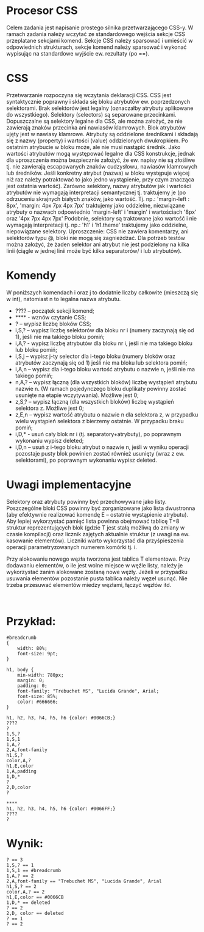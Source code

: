 # Procesor CSS
Celem zadania jest napisanie prostego silnika przetwarzającego CSS-y. W ramach zadania należy wczytać ze standardowego wejścia sekcje CSS przeplatane sekcjami komend. Sekcje CSS należy sparsować i umieścić w odpowiednich strukturach, sekcje komend należy sparsować i wykonać wypisując na standardowe wyjście ew. rezultaty (po ==).

# CSS

Przetwarzanie rozpoczyna się wczytania deklaracji CSS. CSS jest syntaktycznie poprawny i składa się bloku atrybutów ew. poprzedzonych selektorami. Brak selektorów jest legalny (oznaczałby atrybuty aplikowane do wszystkiego).
Selektory (selectors) są separowane przecinkami. Dopuszczalne są selektory legalne dla CSS, ale można założyć, że nie zawierają znaków przecinka ani nawiasów klamrowych.
Blok atrybutów ujęty jest w nawiasy klamrowe.
Atrybuty są oddzielone średnikami i składają się z nazwy (property) i wartości (value) oddzielonych dwukropkiem. Po ostatnim atrybucie w bloku może, ale nie musi nastąpić średnik.
Jako wartości atrybutów mogą występować legalne dla CSS konstrukcje, jednak dla uproszczenia można bezpiecznie założyć, że ew. napisy nie są złośliwe tj. nie zawierają escapowanych znaków cudzysłowu, nawiasów klamrowych lub średników.
Jeśli konkretny atrybut (nazwa) w bloku występuje więcej niż raz należy potraktować to jako jedno wystąpienie, przy czym znacząca jest ostatnia wartość).
Zarówno selektory, nazwy atrybutów jak i wartości atrybutów nie wymagają interpretacji semantycznej tj. traktujemy je (po odrzuceniu skrajnych białych znaków, jako wartość. Tj. np.: 'margin-left : 8px', 'margin: 4px 7px 4px 7px' traktujemy jako oddzielne, niezwiązane atrybuty o nazwach odpowiednio 'margin-left' i 'margin' i wartościach '8px' oraz '4px 7px 4px 7px' Podobnie, selektory są traktowane jako wartość i nie wymagają interpretacji tj. np.: 'h1' i 'h1.theme' traktujemy jako oddzielne, niepowiązane selektory.
Uproszczenie: CSS nie zawiera komentarzy, ani selektorów typu @, bloki nie mogą się zagnieżdżać.
Dla potrzeb testów można założyć, że żaden selektor ani atrybut nie jest podzielony na kilka linii (ciągle w jednej linii może być kilka separatorów/ i lub atrybutów).

# Komendy

W poniższych komendach i oraz j to dodatnie liczby całkowite (mieszczą się w int), natomiast n to legalna nazwa atrybutu. 
<ul>
<li>???? – początek sekcji komend;</li>
<li>**** - wznów czytanie CSS;</li>
<li>? – wypisz liczbę bloków CSS;</li>
<li>i,S,? – wypisz liczbę selektorów dla bloku nr i (numery zaczynają się od 1), jeśli nie ma takiego bloku pomiń;</li>
<li>i,A,? - wypisz liczbę atrybutów dla bloku nr i, jeśli nie ma takiego bloku lub bloku pomiń;</li>
<li>i,S,j – wypisz j-ty selector dla i-tego bloku (numery bloków oraz atrybutów zaczynają się od 1) jeśli nie ma bloku lub selektora pomiń;</li>
<li>i,A,n – wypisz dla i-tego bloku wartość atrybutu o nazwie n, jeśli nie ma takiego pomiń;</li>
<li>n,A,? – wypisz łączną (dla wszystkich bloków) liczbę wystąpień atrybutu nazwie n. (W ramach pojedynczego bloku duplikaty powinny zostać usunięte na etapie wczytywania). Możliwe jest 0;</li>
<li>z,S,? – wypisz łączną (dla wszystkich bloków) liczbę wystąpień selektora z. Możliwe jest 0;</li>
<li>z,E,n – wypisz wartość atrybutu o nazwie n dla selektora z, w przypadku wielu wystąpień selektora z bierzemy ostatnie. W przypadku braku pomiń;</li>
<li>i,D,* - usuń cały blok nr i (tj. separatory+atrybuty), po poprawnym wykonaniu wypisz deleted;</li>
<li>i,D,n – usuń z i-tego bloku atrybut o nazwie n, jeśli w wyniku operacji pozostaje pusty blok powinien zostać również usunięty (wraz z ew. selektorami), po poprawnym wykonaniu wypisz deleted.</li> 
</ul>

# Uwagi implementacyjne

Selektory oraz atrybuty powinny być przechowywane jako listy. Poszczególne bloki CSS powinny być zorganizowane jako lista dwustronna (aby efektywnie realizować komendę E – ostatnie wystąpienie atrybutu). Aby lepiej wykorzystać pamięć lista powinna obejmować tablicę T=8 struktur reprezentujących blok (gdzie T jest stałą możliwą do zmiany w czasie kompilacji) oraz licznik zajętych aktualnie struktur (z uwagi na ew. kasowanie elementów). Liczniki warto wykorzystać dla przyśpieszenia operacji parametryzowanych numerem komórki tj. i.

Przy alokowaniu nowego węzła tworzona jest tablica T elementowa. Przy dodawaniu elementów, o ile jest wolne miejsce w węźle listy, należy je wykorzystać zanim alokowane zostaną nowe węzły. Jeżeli w przypadku usuwania elementów pozostanie pusta tablica należy węzeł usunąć. Nie trzeba przesuwać elementów miedzy węzłami, łączyć węzłów itd.

 
# Przykład:

```
#breadcrumb 
{
	width: 80%;
	font-size: 9pt;
}

h1, body {
	min-width: 780px;
	margin: 0;
	padding: 0;
	font-family: "Trebuchet MS", "Lucida Grande", Arial;
	font-size: 85%;
	color: #666666;
}

h1, h2, h3, h4, h5, h6 {color: #0066CB;}
????
?
1,S,?
1,S,1
1,A,?
2,A,font-family
h1,S,?
color,A,?
h1,E,color
1,A,padding
1,D,*
?
2,D,color
?

****
h1, h2, h3, h4, h5, h6 {color: #0066FF;}
????
?
```
# Wynik:
```
? == 3
1,S,? == 1
1,S,1 == #breadcrumb
1,A,? == 2
2,A,font-family == "Trebuchet MS", "Lucida Grande", Arial
h1,S,? == 2
color,A,? == 2
h1,E,color == #0066CB
1,D,* == deleted
? == 2
2,D, color == deleted
? == 1
? == 2
```
